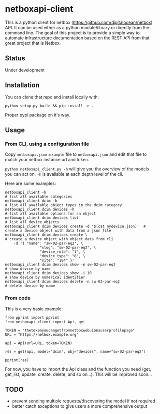 # netboxapi-client

This is a python client for netbox (https://github.com/digitalocean/netbox) API. It can be used either as a python module/library or directly from the command line.
The goal of this project is to provide a simple way to automate infrastructure documentation based on the REST API from that great project that is Netbox.

## Status

Under development

## Installation

You can clone that repo and install locally with:

	python setup.py build && pip install -e .

Proper pypi package on it's way.

## Usage

### From CLI, using a configuration file

Copy `netboxapi.json.example` file to `netboxapi.json` and edit that file to match your netbox instance url and token.

`python netboxapi_client.py -h` will give you the overview of the models you can act on. `-h` is available at each depth level of the cli.

Here are some examples:

	netboxapi_client -h																							# list all available categories
	netboxapi_client dcim -h																				# list all available object types in the dcim category
	netboxapi_client dcim devices -h																# list all available options for an object
	netboxapi_client dcim devices list															# list all device objects
	netboxapi_client dcim devices create -d '$(cat mydevice.json)' 	# create a device object with data from a json file
	netboxapi_client dcim devices create \ 													# create a device object with object data from cli
		-d '{ "name": "sw-02-par-eq2", \
					"slug": "sw-02-par-eq2", \
					"device_role": "1", \
					"device_type": "8", \
					"site": "184" }'
	netboxapi_client dcim devices show -n sw-02-par-eq2							# show device by name
	netboxapi_client dcim devices show -i 10												# show device by numerical identifier
	netboxapi_client dcim devices delete -n sw-02-par-eq2						# delete device by name

### From code

This is a very basic example:

	from pprint import pprint
	from netboxapi_client import Api, get

	TOKEN = "thetokenyoucangetfromnetboxwebuionauserprofilepage"
	URL = "https://netbox.example.org"

	api = Api(url=URL, token=TOKEN)

	res = get(api, model="dcim", obj="devices", name="sw-02-par-eq2")

	pprint(res)

For now, you have to import the Api class and the function you need (get, get_list, update, create, delete, and so on...). This will be improved soon...

## TODO

- prevent sending multiple requests/discovering the model if not required
- better catch exceptions to give users a more comprehensive output
